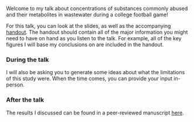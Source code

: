 Welcome to my talk about concentrations of substances commonly abused and their metabolites in wastewater during a college football game! 

For this talk, you can look at the slides, as well as the accompanying [handout](https://docs.google.com/document/d/1mbQRyxtki5YqpGTdRt_AGXJEDOjFjXBsGvQqgYc2dr0/edit?usp=sharing). The handout should contain all of the major information you might need to have on hand as you listen to the talk. For example, all of the key figures I will base my conclusions on are included in the handout.

### During the talk

I will also be asking you to generate some ideas about what the limitations of this study were. When the time comes, you can provide your input in-person.

### After the talk
The results I discussed can be found in a peer-reviewed manuscript [here](https://www.sciencedirect.com/science/article/abs/pii/S0048969720374945).

